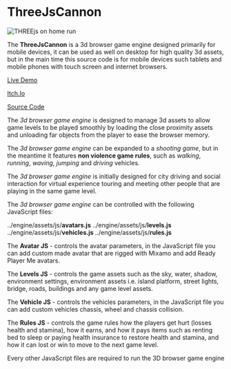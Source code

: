 # ThreeJsCannon

![THREEjs on home run](https://user-images.githubusercontent.com/106228791/235469331-5abd37c6-c7bc-4830-9f17-6cc351f5c96c.jpg)

The **ThreeJsCannon** is a 3d browser game engine designed primarily for mobile devices, it can be used as well on desktop for high quality 3d assets, but in the main time this source code is for mobile devices such tablets and mobile phones with touch screen and internet browsers.

[Live Demo](https://virtucities.com/)

[Itch.Io](https://veinsyct.itch.io/threejscannon-virtual-city)

[Source Code](https://sukinatin.web.app/merchandise.html?20230319190741&3D%20Browser%20Game%20Engine%20-%20Source%20Code&Source)

The _3d browser game engine_ is designed to manage 3d assets to allow game levels to be played smoothly by loading the close proximity assets and unloading far objects from the player to ease the browser memory.

The _3d browser game engine_ can be expanded to a _shooting game_, but in the meantime it features **non violence game rules**, such as _walking_, _running_, _waving_, _jumping_ and _driving_ vehicles.

The _3d browser game engine_ is initially designed for city driving and social interaction for virtual experience touring and meeting other people that are playing in the same game level.

The _3d browser game engine_ can be controlled with the following JavaScript files:

 ../engine/assets/js/**avatars.js**
 ../engine/assets/js/**levels.js**
 ../engine/assets/js/**vehicles.js**
 ../engine/assets/js/**rules.js**
 
 The **Avatar JS** - controls the avatar parameters, in the JavaScript file you can add custom made avatar that are rigged with Mixamo and add Ready Player Me avatars.
 
 The **Levels JS** - controls the game assets such as the sky, water, shadow, environment settings, environment assets i.e. island platform, street lights, bridge, roads, buildings and any game level assets.
 
 The **Vehicle JS** - controls the vehicles parameters, in the JavaScript file you can add custom vehicles chassis, wheel and chassis collision.
 
 The **Rules JS** - controls the game rules how the players get hurt (losses health and stamina), how it earns, and how it pays items such as renting bed to sleep or paying health insurance to restore health and stamina, and how it can lost or win to move to the next game level.
 
 Every other JavaScript files are required to run the 3D browser game engine
